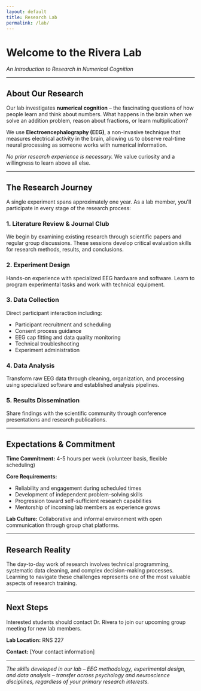 ```yaml
---
layout: default
title: Research Lab
permalink: /lab/
---
```


# Welcome to the Rivera Lab

*An Introduction to Research in Numerical Cognition*

---

## About Our Research

Our lab investigates **numerical cognition** – the fascinating questions of how people learn and think about numbers. What happens in the brain when we solve an addition problem, reason about fractions, or learn multiplication?

We use **Electroencephalography (EEG)**, a non-invasive technique that measures electrical activity in the brain, allowing us to observe real-time neural processing as someone works with numerical information.

*No prior research experience is necessary.* We value curiosity and a willingness to learn above all else.

---

## The Research Journey

A single experiment spans approximately one year. As a lab member, you'll participate in every stage of the research process:

### 1. Literature Review & Journal Club
We begin by examining existing research through scientific papers and regular group discussions. These sessions develop critical evaluation skills for research methods, results, and conclusions.

### 2. Experiment Design
Hands-on experience with specialized EEG hardware and software. Learn to program experimental tasks and work with technical equipment.

### 3. Data Collection
Direct participant interaction including:
- Participant recruitment and scheduling
- Consent process guidance
- EEG cap fitting and data quality monitoring
- Technical troubleshooting
- Experiment administration

### 4. Data Analysis
Transform raw EEG data through cleaning, organization, and processing using specialized software and established analysis pipelines.

### 5. Results Dissemination
Share findings with the scientific community through conference presentations and research publications.

---

## Expectations & Commitment

**Time Commitment:** 4-5 hours per week (volunteer basis, flexible scheduling)

**Core Requirements:**
- Reliability and engagement during scheduled times
- Development of independent problem-solving skills
- Progression toward self-sufficient research capabilities
- Mentorship of incoming lab members as experience grows

**Lab Culture:** Collaborative and informal environment with open communication through group chat platforms.

---

## Research Reality

The day-to-day work of research involves technical programming, systematic data cleaning, and complex decision-making processes. Learning to navigate these challenges represents one of the most valuable aspects of research training.

---

## Next Steps

Interested students should contact Dr. Rivera to join our upcoming group meeting for new lab members.

**Lab Location:** RNS 227

**Contact:** [Your contact information]

---

*The skills developed in our lab – EEG methodology, experimental design, and data analysis – transfer across psychology and neuroscience disciplines, regardless of your primary research interests.*
